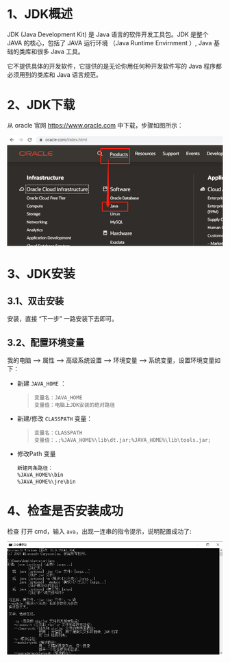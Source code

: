 # 1、JDK概述

JDK (Java Development Kit) 是 Java 语言的软件开发工具包。JDK 是整个 JAVA 的核心，包括了 JAVA 运行环境 （Java Runtime Envirnment ）, Java 基础的类库和很多 Java 工具。

它不提供具体的开发软件，它提供的是无论你用任何种开发软件写的 Java 程序都必须用到的类库和 Java 语言规范。



# 2、JDK下载

从 oracle 官网 https://www.oracle.com 中下载，步骤如图所示：

![image20210306153915029](./images/image20210306153915029.png)



# 3、JDK安装

## 3.1、双击安装

安装，直接 “下一步” 一路安装下去即可。

## 3.2、配置环境变量

我的电脑 --> 属性 --> 高级系统设置 --> 环境变量 --> 系统变量，设置环境变量如下：

- 新建 `JAVA_HOME` ：

  > ```
  > 变量名：JAVA_HOME
  > 变量值：电脑上JDK安装的绝对路径
  > ```

- 新建/修改 `CLASSPATH` 变量：

  > ```
  > 变量名：CLASSPATH
  > 变量值：.;%JAVA_HOME%\lib\dt.jar;%JAVA_HOME%\lib\tools.jar;
  > ```

- 修改Path 变量

  ```
  新建两条路径：
  %JAVA_HOME%\bin
  %JAVA_HOME%\jre\bin
  ```

# 4、检查是否安装成功

检查 打开 cmd，输入 `ava`，出现一连串的指令提示，说明配置成功了:

![image20210306161645554](./images/image20210306161645554.png)


